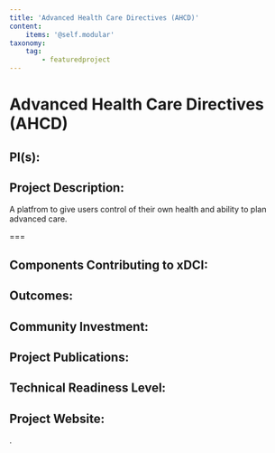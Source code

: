 ```yaml
---
title: 'Advanced Health Care Directives (AHCD)'
content:
    items: '@self.modular'
taxonomy:
    tag:
        - featuredproject
---
```


# Advanced Health Care Directives (AHCD)

## PI(s):

## Project Description:
A platfrom to give users control of their own health and ability to plan advanced care. 

===

## Components Contributing to xDCI: 

## Outcomes:

## Community Investment:

## Project Publications:

## Technical Readiness Level:

## Project Website:
.